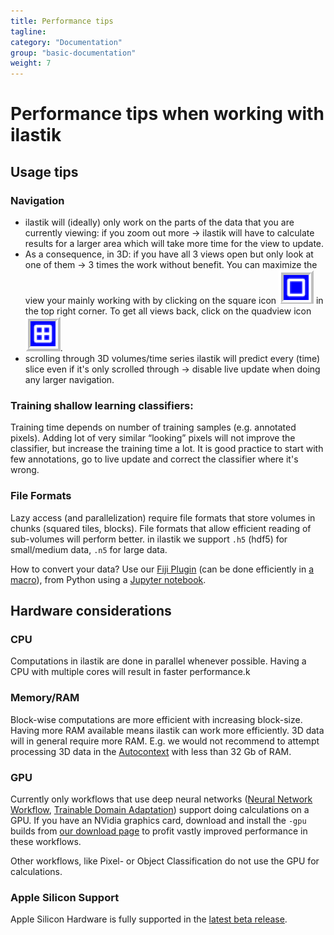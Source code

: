```yaml
---
title: Performance tips
tagline:
category: "Documentation"
group: "basic-documentation"
weight: 7
---
```


# Performance tips when working with ilastik

## Usage tips

### Navigation

* ilastik will (ideally) only work on the parts of the data that you are currently viewing:
  if you zoom out more → ilastik will have to calculate results for a larger area which will take more time for the view to update.
* As a consequence, in 3D: if you have all 3 views open but only look at one of them → 3 times the work without benefit.
  You can maximize the view your mainly working with by clicking on the square icon ![](screenshots/hud_05.png) in the top right corner.
  To get all views back, click on the quadview icon ![](screenshots/hud_06.png).
* scrolling through 3D volumes/time series ilastik will predict every (time) slice even if it's only scrolled through
  → disable live update when doing any larger navigation.

### Training shallow learning classifiers:

Training time depends on number of training samples (e.g. annotated pixels).
Adding lot of very similar “looking” pixels will not improve the classifier, but increase the training time a lot.
It is good practice to start with few annotations, go to live update and correct the classifier where it's wrong.

### File Formats

Lazy access (and parallelization) require file formats that store volumes in chunks (squared tiles, blocks).
File formats that allow efficient reading of sub-volumes will perform better.
in ilastik we support `.h5` (hdf5) for small/medium data, `.n5` for large data.

How to convert your data?
Use our [Fiji Plugin][fiji-plugin] (can be done efficiently in [a macro][fiji-h5-conv]), from Python using a [Jupyter notebook][jupyter-h5-conv].


## Hardware considerations

### CPU

Computations in ilastik are done in parallel whenever possible.
Having a CPU with multiple cores will result in faster performance.k

### Memory/RAM

Block-wise computations are more efficient with increasing block-size.
Having more RAM available means ilastik can work more efficiently.
3D data will in general require more RAM.
E.g. we would not recommend to attempt processing 3D data in the [Autocontext][autocontext] with less than 32 Gb of RAM.

### GPU

Currently only workflows that use deep neural networks ([Neural Network Workflow][nnwf], [Trainable Domain Adaptation][tda]) support doing calculations on a GPU.
If you have an NVidia graphics card, download and install the `-gpu` builds from [our download page][downloads] to profit vastly improved performance in these workflows.

Other workflows, like Pixel- or Object Classification do not use the GPU for calculations.

### Apple Silicon Support

Apple Silicon Hardware is fully supported in the [latest beta release][dl-beta].

[autocontext]: {{site.baseurl}}/documentation/autocontext/autocontext.html
[dl-beta]: {{site.baseurl}}/download.html#beta
[downloads]: {{site.baseurl}}/download.html
[fiji-h5-conv]: https://github.com/ilastik/ilastik4ij/blob/main/examples/convert_tiff_to_ilastik_h5.ijm
[fiji-plugin]: https://github.com/ilastik/ilastik4ij#ilastik-imagej-modules
[jupyter-h5-conv]: https://github.com/ilastik/ilastik/blob/main/notebooks/h5convert/convert_to_h5.ipynb
[nnwf]: {{site.baseurl}}/documentation/nn/nn.html
[tda]: {{site.baseurl}}/documentation/tda/tda.html
